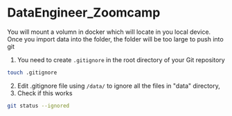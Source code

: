 # DataEngineer_Zoomcamp
You will mount a volumn in docker which will locate in you local device. Once you import data into the folder, the folder will be too large to push into git
1. You need to create `.gitignore` in the root directory of your Git repository

``` bash
touch .gitignore
```
2. Edit .gitignore file using
`/data/`
to ignore all the files in "data" directory, 
2. Check if this works
  ``` bash
git status --ignored
```


